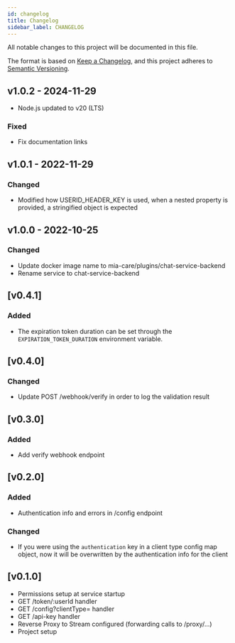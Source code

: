 ```yaml
---
id: changelog
title: Changelog
sidebar_label: CHANGELOG
---
```


<!--
WARNING: this file was automatically generated by Mia-Platform Doc Aggregator.
DO NOT MODIFY IT BY HAND.
Instead, modify the source file and run the aggregator to regenerate this file.
-->

All notable changes to this project will be documented in this file.

The format is based on [Keep a Changelog](https://keepachangelog.com/en/1.0.0/),
and this project adheres to [Semantic Versioning](https://semver.org/spec/v2.0.0.html).

## v1.0.2 - 2024-11-29

- Node.js updated to v20 (LTS)

### Fixed

- Fix documentation links

## v1.0.1 - 2022-11-29

### Changed

- Modified how USERID_HEADER_KEY is used, when a nested property is provided, a stringified object is expected 

## v1.0.0 - 2022-10-25

### Changed

- Update docker image name to mia-care/plugins/chat-service-backend
- Rename service to chat-service-backend

## [v0.4.1]

### Added

- The expiration token duration can be set through the `EXPIRATION_TOKEN_DURATION` environment variable.

## [v0.4.0]

### Changed

- Update POST /webhook/verify in order to log the validation result

## [v0.3.0]

### Added

- Add verify webhook endpoint

## [v0.2.0]

### Added

- Authentication info and errors in /config endpoint

### Changed

- If you were using the `authentication` key in a client type config map object, now it will be overwritten by the authentication info for the client

## [v0.1.0]

- Permissions setup at service startup
- GET /token/:userId handler
- GET /config?clientType= handler
- GET /api-key handler
- Reverse Proxy to Stream configured (forwarding calls to /proxy/...)
- Project setup
